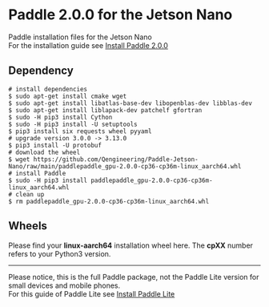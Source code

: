 # Paddle 2.0.0 for the Jetson Nano
Paddle installation files for the Jetson Nano<br/>
For the installation guide see [Install Paddle 2.0.0](https://qengineering.eu/install-paddle-on-jetson-nano.html) <br/>
## Dependency
```
# install dependencies
$ sudo apt-get install cmake wget
$ sudo apt-get install libatlas-base-dev libopenblas-dev libblas-dev
$ sudo apt-get install liblapack-dev patchelf gfortran
$ sudo -H pip3 install Cython
$ sudo -H pip3 install -U setuptools
$ pip3 install six requests wheel pyyaml
# upgrade version 3.0.0 -> 3.13.0
$ pip3 install -U protobuf
# download the wheel
$ wget https://github.com/Qengineering/Paddle-Jetson-Nano/raw/main/paddlepaddle_gpu-2.0.0-cp36-cp36m-linux_aarch64.whl
# install Paddle
$ sudo -H pip3 install paddlepaddle_gpu-2.0.0-cp36-cp36m-linux_aarch64.whl
# clean up
$ rm paddlepaddle_gpu-2.0.0-cp36-cp36m-linux_aarch64.whl
```
## Wheels
Please find your **linux-aarch64** installation wheel here. The **cpXX** number refers to your Python3 version.<br/>

----

Please notice, this is the full Paddle package, not the Paddle Lite version for small devices and mobile phones.<br/>
For this guide of Paddle Lite see [Install Paddle Lite](https://qengineering.eu/install-paddle-on-jetson-nano.html) <br/>
